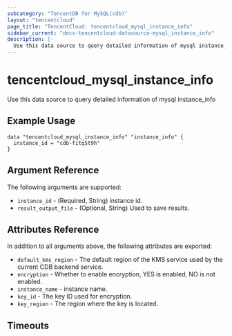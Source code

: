 ```yaml
---
subcategory: "TencentDB for MySQL(cdb)"
layout: "tencentcloud"
page_title: "TencentCloud: tencentcloud_mysql_instance_info"
sidebar_current: "docs-tencentcloud-datasource-mysql_instance_info"
description: |-
  Use this data source to query detailed information of mysql instance_info
---
```


# tencentcloud_mysql_instance_info

Use this data source to query detailed information of mysql instance_info

## Example Usage

```hcl
data "tencentcloud_mysql_instance_info" "instance_info" {
  instance_id = "cdb-fitq5t9h"
}
```

## Argument Reference

The following arguments are supported:

* `instance_id` - (Required, String) instance id.
* `result_output_file` - (Optional, String) Used to save results.

## Attributes Reference

In addition to all arguments above, the following attributes are exported:

* `default_kms_region` - The default region of the KMS service used by the current CDB backend service.
* `encryption` - Whether to enable encryption, YES is enabled, NO is not enabled.
* `instance_name` - instance name.
* `key_id` - The key ID used for encryption.
* `key_region` - The region where the key is located.


## Timeouts

<no value>


